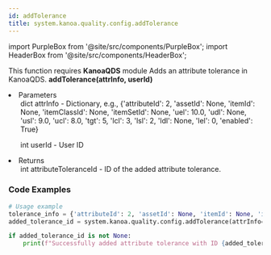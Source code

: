 ```yaml
---
id: addTolerance
title: system.kanoa.quality.config.addTolerance
---
```


import PurpleBox from '@site/src/components/PurpleBox';
import HeaderBox from '@site/src/components/HeaderBox';

<PurpleBox>This function requires <b>KanoaQDS</b> module</PurpleBox>
<HeaderBox header="Description">Adds an attribute tolerance in KanoaQDS.</HeaderBox>
<HeaderBox header="Syntax">
    <b>addTolerance(attrInfo, userId)</b>
    <li> Parameters <br />
        <ul>dict attrInfo - Dictionary, e.g., &#123;'attributeId': 2, 'assetId': None, 'itemId': None, 'itemClassId': None, 'itemSetId': None, 'uel': 10.0, 'udl': None, 'usl': 9.0, 'ucl': 8.0, 'tgt': 5, 'lcl': 3, 'lsl': 2, 'ldl': None, 'lel': 0, 'enabled': True}</ul>
        <ul>int userId - User ID</ul>
    </li>
    <li> Returns <br />
        <ul>int attributeToleranceId - ID of the added attribute tolerance.</ul>
    </li>
</HeaderBox>

### Code Examples
```python
# Usage example
tolerance_info = {'attributeId': 2, 'assetId': None, 'itemId': None, 'itemClassId': None, 'itemSetId': None, 'uel': 10.0, 'udl': None, 'usl': 9.0, 'ucl': 8.0, 'tgt': 5, 'lcl': 3, 'lsl': 2, 'ldl': None, 'lel': 0, 'enabled': True}
added_tolerance_id = system.kanoa.quality.config.addTolerance(attrInfo=tolerance_info, userId=123)

if added_tolerance_id is not None:
    print(f"Successfully added attribute tolerance with ID {added_tolerance_id}")

